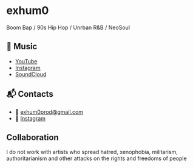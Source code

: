 # exhum0

Boom Bap / 90s Hip Hop / Unrban R&B / NeoSoul

## 🎼 Music

- [YouTube](https://www.youtube.com/@exhum0)
- [Instagram](https://www.instagram.com/exhum0)
- [SoundCloud](https://soundcloud.com/exhum0)

## 📬 Contacts

- 📧 [exhum0prod@gmail.com](exhum0prod@gmail.com)
- 📸 [Instagram](https://www.instagram.com/exhum0)

 ## Collaboration

 I do not work with artists who spread hatred, xenophobia, militarism, authoritarianism and other attacks on the rights and freedoms of people
